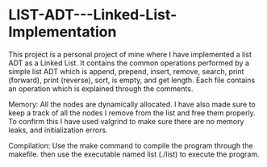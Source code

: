 # LIST-ADT---Linked-List-Implementation
This project is a personal project of mine where I have implemented a list ADT as a Linked List. It contains the common operations performed by a simple list ADT which is append, prepend, insert, remove, search, print (forward), print (reverse), sort, is empty, and get length. Each file contains an operation which is explained through the comments.

Memory:
All the nodes are dynamically allocated. I have also made sure to keep a track of all the nodes I remove from the list and free them properly. To confirm this I have used valgrind to make sure there are no memory leaks, and initialization errors.

Compilation:
Use the make command to compile the program through the makefile. then use the executable named list (./list) to execute the program.
